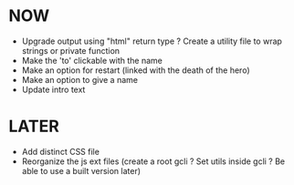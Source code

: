 NOW
===
- Upgrade output using "html" return type ? Create a utility file to wrap strings or private function
- Make the 'to' clickable with the name
- Make an option for restart (linked with the death of the hero)
- Make an option to give a name
- Update intro text

LATER
=====
- Add distinct CSS file
- Reorganize the js ext files (create a root gcli ? Set utils inside gcli ? Be able to use a built version later)
